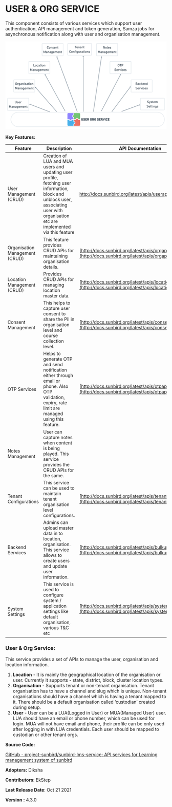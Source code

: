 # USER & ORG SERVICE

This component consists of various services which support user authentication, API management and token generation, Samza jobs for asynchronous notification along with user and organisation management.

![User Org service - Features](<../../.gitbook/assets/image (2) (1) (1).png>)

**Key Features:**

| Feature                        | Description                                                                                                                                                                         | API Documentation                                                                                                    |
| ------------------------------ | ----------------------------------------------------------------------------------------------------------------------------------------------------------------------------------- | -------------------------------------------------------------------------------------------------------------------- |
| User Management (CRUD)         | Creation of LUA and MUA users and updating user profile, fetching user information, block and unblock user, associating user with organisation etc are implemented via this feature | http://docs.sunbird.org/latest/apis/userapi/                                                                         |
| Organisation Management (CRUD) | This feature provides CRUD APIs for maintaining organisation details.                                                                                                               | [http://docs.sunbird.org/latest/apis/orgapi/](http://docs.sunbird.org/latest/apis/orgapi/)                           |
| Location Management (CRUD)     | Provides CRUD APIs for managing location master data.                                                                                                                               | [http://docs.sunbird.org/latest/apis/locationapi/](http://docs.sunbird.org/latest/apis/locationapi/)                 |
| Consent Management             | This helps to capture user consent to share the PII in organisation level and course collection level.                                                                              | [http://docs.sunbird.org/latest/apis/consentapi/](http://docs.sunbird.org/latest/apis/consentapi/)                   |
| OTP Services                   | Helps to generate OTP and send notification either through email or phone. Also OTP validation, expiry, rate limit are managed using this feature.                                  | [http://docs.sunbird.org/latest/apis/otpapi/](http://docs.sunbird.org/latest/apis/otpapi/)                           |
| Notes Management               | User can capture notes when content is being played. This service provides the CRUD APIs for the same.                                                                              |                                                                                                                      |
| Tenant Configurations          | This service can be used to maintain tenant organisation  level configurations.                                                                                                     | [http://docs.sunbird.org/latest/apis/tenantpreferenceapi/](http://docs.sunbird.org/latest/apis/tenantpreferenceapi/) |
| Backend Services               | Admins can upload master data in to location, organisation. This service allows to create users and update user information.                                                        | [http://docs.sunbird.org/latest/apis/bulkupload/](http://docs.sunbird.org/latest/apis/bulkupload/)                   |
| <p><br>System Settings</p>     | This service is used to configure system / application settings like default organisation, various T\&C etc                                                                         | [http://docs.sunbird.org/latest/apis/systemsettingsapi/](http://docs.sunbird.org/latest/apis/systemsettingsapi/)     |

### User & Org Service: <a href="#user-and-org-service" id="user-and-org-service"></a>

This service provides a set of APIs to manage the user, organisation and location information.&#x20;

1. **Location** - It is mainly the geographical location of the organisation or user. Currently it supports - state, district, block, cluster location types.
2. **Organisation** - Supports tenant or non-tenant organisation. Tenant organisation has to have a channel and slug which is unique. Non-tenant organisations should have a channel which is having a tenant mapped to it. There should be a default organisation called ‘custodian’ created during setup.
3. **User** - User can be a LUA(Logged in User) or MUA(Managed User) user. LUA should have an email or phone number, which can be used for login. MUA will not have email and phone, their profile can be only used after logging in with LUA credentials. Each user should be mapped to custodian or other tenant orgs.&#x20;

**Source Code:**

[GitHub - project-sunbird/sunbird-lms-service: API services for Learning management system of sunbird](https://github.com/project-sunbird/sunbird-lms-service)

**Adopters:** Diksha

**Contributors**: EkStep

**Last Release Date**: Oct 21 2021

**Version :** 4.3.0&#x20;

### &#x20;<a href="#authentication" id="authentication"></a>

### &#x20;<a href="#authentication" id="authentication"></a>
